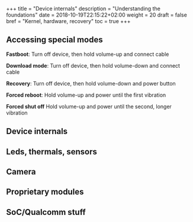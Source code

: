 +++
title = "Device internals"
description = "Understanding the foundations"
date = 2018-10-19T22:15:22+02:00
weight = 20
draft = false
bref = "Kernel, hardware, recovery"
toc = true
+++

## Accessing special modes
**Fastboot**: Turn off device, then hold volume-up and connect cable

**Download mode**: Turn off device, then hold volume-down and connect cable

**Recovery**: Turn off device, then hold volume-down and power button

**Forced reboot**: Hold volume-up and power until the first vibration

**Forced shut off** Hold volume-up and power until the second, longer vibration


## Device internals

## Leds, thermals, sensors

## Camera

## Proprietary modules

## SoC/Qualcomm stuff
